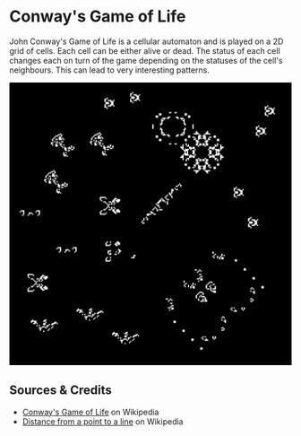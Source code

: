 # Conway's Game of Life
John Conway's Game of Life is a cellular automaton and is played on a 2D grid of cells. Each cell can be either alive or dead. The status of each cell changes each on turn of the game depending on the statuses of the cell's neighbours. This can lead to very interesting patterns. 

![Demo Pic](assets/demo.gif)

## Sources & Credits
- [Conway's Game of Life](https://en.wikipedia.org/wiki/Conway%27s_Game_of_Life) on Wikipedia
- [Distance from a point to a line](https://en.wikipedia.org/wiki/Distance_from_a_point_to_a_line) on Wikipedia